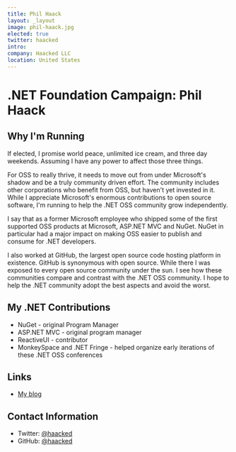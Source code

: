 ```yaml
---
title: Phil Haack
layout: _layout
image: phil-haack.jpg
elected: true
twitter: haacked
intro: 
company: Haacked LLC
location: United States
---
```


# .NET Foundation Campaign: Phil Haack

## Why I'm Running
If elected, I promise world peace, unlimited ice cream, and three day weekends. Assuming I have any power to affect those three things.

For OSS to really thrive, it needs to move out from under Microsoft's shadow and be a truly community driven effort. The community includes other corporations who benefit from OSS, but haven't yet invested in it. While I appreciate Microsoft's enormous contributions to open source software, I'm running to help the .NET OSS community grow independently.

I say that as a former Microsoft employee who shipped some of the first supported OSS products at Microsoft, ASP.NET MVC and NuGet. NuGet in particular had a major impact on making OSS easier to publish and consume for .NET developers.

I also worked at GitHub, the largest open source code hosting platform in existence. GitHub is synonymous with open source. While there I was exposed to every open source community under the sun. I see how these communities compare and contrast with the .NET OSS community. I hope to help the .NET community adopt the best aspects and avoid the worst.

## My .NET Contributions
* NuGet - original Program Manager
* ASP.NET MVC - original program manager
* ReactiveUI - contributor
* MonkeySpace and .NET Fringe - helped organize early iterations of these .NET OSS conferences

## Links
* [My blog](https://haacked.com/)

## Contact Information
* Twitter: [@haacked](https://twitter.com/haacked)
* GitHub: [@haacked](https://github.com/haacked)
